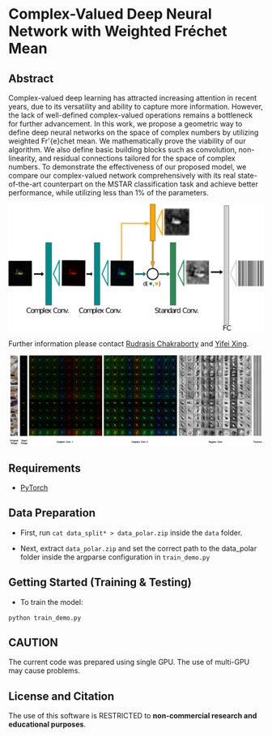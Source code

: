 # Complex-Valued Deep Neural Network with Weighted Fréchet Mean

## Abstract

Complex-valued deep learning has attracted increasing attention in recent years, due to its versatility and ability to capture more information. However, the lack of well-defined complex-valued operations remains a bottleneck for further advancement. In this work, we propose a geometric way to define deep neural networks on the space of complex numbers by utilizing weighted Fr\'{e}chet mean. We mathematically prove the viability of our algorithm. We also define basic building blocks such as convolution, non-linearity, and residual connections tailored for the space of complex numbers. To demonstrate the effectiveness of our proposed model, we compare our complex-valued network comprehensively with its real state-of-the-art counterpart on the MSTAR classification task and achieve better performance, while utilizing less than 1% of the parameters. 


<img src='./assets/summary.png' width=800>

Further information please contact [Rudrasis Chakraborty](https://github.com/rudra1988) and [Yifei Xing](mailto:xingyifei2016@berkeley.edu).

<img src='./assets/results_merge.png' width=800>

## Requirements
* [PyTorch](https://pytorch.org/)

## Data Preparation

- First, run `cat data_split* > data_polar.zip` inside the `data` folder.

- Next, extract `data_polar.zip` and set the correct path to the data_polar folder inside the argparse configuration in `train_demo.py`


## Getting Started (Training & Testing)


- To train the model: 
```
python train_demo.py
```

## CAUTION
The current code was prepared using single GPU. The use of multi-GPU may cause problems. 

## License and Citation
The use of this software is RESTRICTED to **non-commercial research and educational purposes**.
